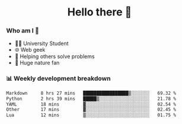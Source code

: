 <h1 align="center">Hello there 👋</h1>

<h3>Who am I 🤔</h3>

- 👨‍🎓 University Student
- 🌐 Web geek
- 🤝 Helping others solve problems
- 🌲 Huge nature fan

<h3>📊 Weekly development breakdown</h3>

<!--START_SECTION:waka-->

```txt
Markdown     8 hrs 27 mins   █████████████████▒░░░░░░░   69.32 %
Python       2 hrs 39 mins   █████▒░░░░░░░░░░░░░░░░░░░   21.78 %
YAML         18 mins         ▓░░░░░░░░░░░░░░░░░░░░░░░░   02.54 %
Other        17 mins         ▓░░░░░░░░░░░░░░░░░░░░░░░░   02.45 %
Lua          12 mins         ▒░░░░░░░░░░░░░░░░░░░░░░░░   01.75 %
```

<!--END_SECTION:waka-->
